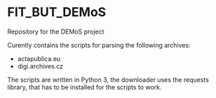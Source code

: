 # FIT_BUT_DEMoS
Repository for the DEMoS project

Curently contains the scripts for parsing the following archives:
* actapublica.eu
* digi.archives.cz

The scripts are written in Python 3, the downloader uses the requests library, that has to be installed for the scripts to work.
